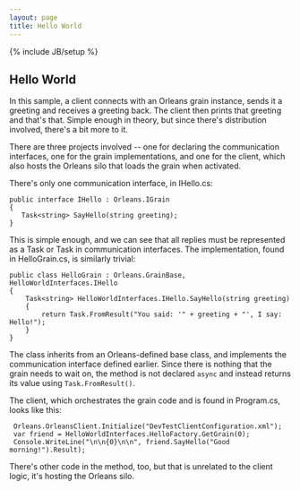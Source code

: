 ```yaml
---
layout: page
title: Hello World
---
```

{% include JB/setup %}

## Hello World
In this sample, a client connects with an Orleans grain instance, sends it a greeting and receives a greeting back. The client then prints that greeting and that's that. Simple enough in theory, but since there's distribution involved, there's a bit more to it.

There are three projects involved -- one for declaring the communication interfaces, one for the grain implementations, and one for the client, which also hosts the Orleans silo that loads the grain when activated.

There's only one communication interface, in IHello.cs:

    public interface IHello : Orleans.IGrain
    {
       Task<string> SayHello(string greeting);
    }

This is simple enough, and we can see that all replies must be represented as a Task or Task<T> in communication interfaces. The implementation, found in HelloGrain.cs, is similarly trivial:

    public class HelloGrain : Orleans.GrainBase, HelloWorldInterfaces.IHello
    {
        Task<string> HelloWorldInterfaces.IHello.SayHello(string greeting)
        {
            return Task.FromResult("You said: '" + greeting + "', I say: Hello!");
        }
    }

The class inherits from an Orleans-defined base class, and implements the communication interface defined earlier. Since there is nothing that the grain needs to wait on, the method is not declared `async` and instead returns its value using `Task.FromResult()`.

 The client, which orchestrates the grain code and is found in Program.cs, looks like this:

     Orleans.OrleansClient.Initialize("DevTestClientConfiguration.xml");
     var friend = HelloWorldInterfaces.HelloFactory.GetGrain(0);
     Console.WriteLine("\n\n{0}\n\n", friend.SayHello("Good morning!").Result);


There's other code in the method, too, but that is unrelated to the client logic, it's hosting the Orleans silo.


